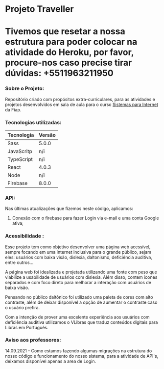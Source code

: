 # Projeto Traveller

# Tivemos que resetar a nossa estrutura para poder colocar na atividade do Heroku, por favor, procure-nos caso precise tirar dúvidas: +5511963211950 

### Sobre o Projeto:

Repositório criado com propósitos extra-curriculares, para as atividades e projetos desenvolvidos em sala de aula para o curso [Sistemas para Internet]() da Fiap.

### Tecnologias utilizadas:

Tecnologia   | Versão
------------ | ------
Sass         | 5.0.0
JavaScritp   | n/i
TypeScript   | n/i
React        | 4.0.3
Node         | n/i
Firebase     | 8.0.0

### API:

Nas últimas atualizações que fizemos neste código, aplicamos:

1. Conexão com o firebase para fazer Login via e-mail e uma conta Google ativa;

### Acessibilidade :

Esse projeto tem como objetivo desenvolver uma página web acessível, sempre focando em uma internet inclusiva para o grande público, sejam eles: usuários com baixa visão, dislexia, daltonismo, deficiência auditiva, entre outros...

A página web foi idealizada e projetada utilizando uma fonte com peso que viabilize a usabilidade de usuários com dislexia. Além disso, contem ícones separados e com foco direto para melhorar a interação com usuários de baixa visão. 

Pensando no público daltônico foi utilizado uma paleta de cores com alto contraste, além de deixar disponível a opção de aumentar o contraste caso o usuário prefira. 

Com a intenção de prover uma excelente experiência aos usuários com deficiência auditiva utilizamos o VLibras que traduz conteúdos digitais para Libras em Português.

### Aviso aos professores:

14.09.2021 - Como estamos fazendo algumas migrações na estrutura do nosso código e funcionamento do nosso sistema, para a atividade de API's, deixamos disponível apenas a area de Login.